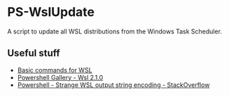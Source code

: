 # PS-WslUpdate

A script to update all WSL distributions from the Windows Task Scheduler.

## Useful stuff

* [Basic commands for WSL](https://learn.microsoft.com/en-us/windows/wsl/basic-commands)
* [Powershell Gallery - Wsl 2.1.0](https://www.powershellgallery.com/packages/Wsl/2.1.0)
* [Powershell - Strange WSL output string encoding - StackOverflow](https://stackoverflow.com/q/64104790)